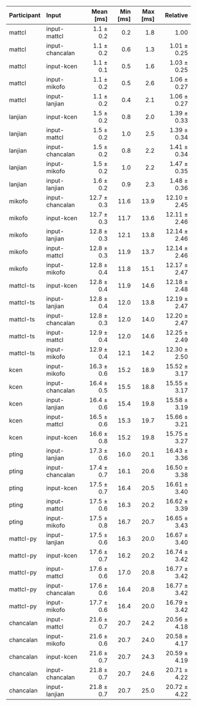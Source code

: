 | Participant | Input | Mean [ms] | Min [ms] | Max [ms] | Relative |
|:---|:---|---:|---:|---:|---:|
| mattcl | input-mattcl | 1.1 ± 0.2 | 0.2 | 1.8 | 1.00 |
| mattcl | input-chancalan | 1.1 ± 0.2 | 0.6 | 1.3 | 1.01 ± 0.25 |
| mattcl | input-kcen | 1.1 ± 0.1 | 0.5 | 1.6 | 1.03 ± 0.25 |
| mattcl | input-mikofo | 1.1 ± 0.2 | 0.5 | 2.6 | 1.06 ± 0.27 |
| mattcl | input-lanjian | 1.1 ± 0.2 | 0.4 | 2.1 | 1.06 ± 0.27 |
| lanjian | input-kcen | 1.5 ± 0.2 | 0.8 | 2.0 | 1.39 ± 0.33 |
| lanjian | input-mattcl | 1.5 ± 0.2 | 1.0 | 2.5 | 1.39 ± 0.34 |
| lanjian | input-chancalan | 1.5 ± 0.2 | 0.8 | 2.2 | 1.41 ± 0.34 |
| lanjian | input-mikofo | 1.5 ± 0.2 | 1.0 | 2.2 | 1.47 ± 0.35 |
| lanjian | input-lanjian | 1.6 ± 0.2 | 0.9 | 2.3 | 1.48 ± 0.36 |
| mikofo | input-chancalan | 12.7 ± 0.3 | 11.6 | 13.9 | 12.10 ± 2.45 |
| mikofo | input-kcen | 12.7 ± 0.3 | 11.7 | 13.6 | 12.11 ± 2.46 |
| mikofo | input-lanjian | 12.8 ± 0.3 | 12.1 | 13.8 | 12.14 ± 2.46 |
| mikofo | input-mattcl | 12.8 ± 0.3 | 11.9 | 13.7 | 12.14 ± 2.46 |
| mikofo | input-mikofo | 12.8 ± 0.4 | 11.8 | 15.1 | 12.17 ± 2.47 |
| mattcl-ts | input-kcen | 12.8 ± 0.4 | 11.9 | 14.6 | 12.18 ± 2.48 |
| mattcl-ts | input-lanjian | 12.8 ± 0.4 | 12.0 | 13.8 | 12.19 ± 2.47 |
| mattcl-ts | input-chancalan | 12.8 ± 0.3 | 12.0 | 14.0 | 12.20 ± 2.47 |
| mattcl-ts | input-mattcl | 12.9 ± 0.4 | 12.0 | 14.6 | 12.25 ± 2.49 |
| mattcl-ts | input-mikofo | 12.9 ± 0.4 | 12.1 | 14.2 | 12.30 ± 2.50 |
| kcen | input-mikofo | 16.3 ± 0.6 | 15.2 | 18.9 | 15.52 ± 3.17 |
| kcen | input-chancalan | 16.4 ± 0.5 | 15.5 | 18.8 | 15.55 ± 3.17 |
| kcen | input-lanjian | 16.4 ± 0.6 | 15.4 | 19.8 | 15.58 ± 3.19 |
| kcen | input-mattcl | 16.5 ± 0.6 | 15.3 | 19.7 | 15.66 ± 3.21 |
| kcen | input-kcen | 16.6 ± 0.8 | 15.2 | 19.8 | 15.75 ± 3.27 |
| pting | input-lanjian | 17.3 ± 0.6 | 16.0 | 20.1 | 16.43 ± 3.36 |
| pting | input-chancalan | 17.4 ± 0.7 | 16.1 | 20.6 | 16.50 ± 3.38 |
| pting | input-kcen | 17.5 ± 0.7 | 16.4 | 20.5 | 16.61 ± 3.40 |
| pting | input-mattcl | 17.5 ± 0.6 | 16.3 | 20.2 | 16.62 ± 3.39 |
| pting | input-mikofo | 17.5 ± 0.8 | 16.7 | 20.7 | 16.65 ± 3.43 |
| mattcl-py | input-lanjian | 17.5 ± 0.6 | 16.3 | 20.0 | 16.67 ± 3.40 |
| mattcl-py | input-kcen | 17.6 ± 0.7 | 16.2 | 20.2 | 16.74 ± 3.42 |
| mattcl-py | input-mattcl | 17.6 ± 0.6 | 17.0 | 20.8 | 16.77 ± 3.42 |
| mattcl-py | input-chancalan | 17.6 ± 0.6 | 16.4 | 20.8 | 16.77 ± 3.42 |
| mattcl-py | input-mikofo | 17.7 ± 0.6 | 16.4 | 20.0 | 16.79 ± 3.42 |
| chancalan | input-mattcl | 21.6 ± 0.7 | 20.7 | 24.2 | 20.56 ± 4.18 |
| chancalan | input-mikofo | 21.6 ± 0.6 | 20.7 | 24.0 | 20.58 ± 4.17 |
| chancalan | input-kcen | 21.6 ± 0.7 | 20.7 | 24.3 | 20.59 ± 4.19 |
| chancalan | input-chancalan | 21.8 ± 0.7 | 20.7 | 24.6 | 20.71 ± 4.22 |
| chancalan | input-lanjian | 21.8 ± 0.7 | 20.7 | 25.0 | 20.72 ± 4.22 |
